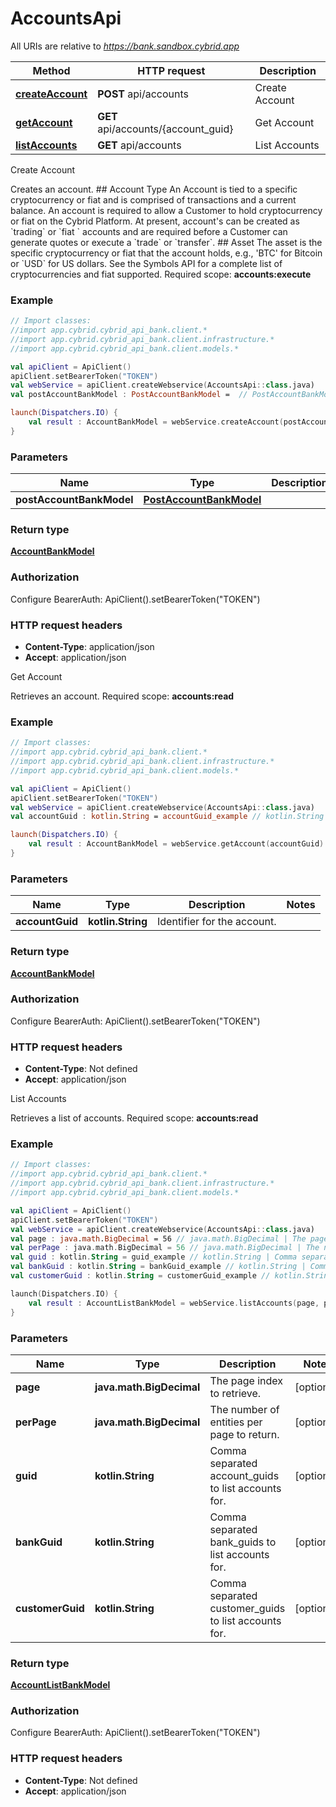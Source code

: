 # AccountsApi

All URIs are relative to *https://bank.sandbox.cybrid.app*

Method | HTTP request | Description
------------- | ------------- | -------------
[**createAccount**](AccountsApi.md#createAccount) | **POST** api/accounts | Create Account
[**getAccount**](AccountsApi.md#getAccount) | **GET** api/accounts/{account_guid} | Get Account
[**listAccounts**](AccountsApi.md#listAccounts) | **GET** api/accounts | List Accounts



Create Account

Creates an account.  ## Account Type  An Account is tied to a specific cryptocurrency or fiat and is comprised of transactions and a current balance.  An account is required to allow a Customer to hold cryptocurrency or fiat on the Cybrid Platform.  At present, account&#39;s can be created as &#x60;trading&#x60; or &#x60;fiat &#x60; accounts and are required before a Customer can generate quotes or execute a &#x60;trade&#x60; or &#x60;transfer&#x60;.  ## Asset  The asset is the specific cryptocurrency or fiat that the account holds, e.g., &#39;BTC&#39; for Bitcoin or &#x60;USD&#x60; for US dollars. See the Symbols API for a complete list of cryptocurrencies and fiat supported.     Required scope: **accounts:execute**

### Example
```kotlin
// Import classes:
//import app.cybrid.cybrid_api_bank.client.*
//import app.cybrid.cybrid_api_bank.client.infrastructure.*
//import app.cybrid.cybrid_api_bank.client.models.*

val apiClient = ApiClient()
apiClient.setBearerToken("TOKEN")
val webService = apiClient.createWebservice(AccountsApi::class.java)
val postAccountBankModel : PostAccountBankModel =  // PostAccountBankModel | 

launch(Dispatchers.IO) {
    val result : AccountBankModel = webService.createAccount(postAccountBankModel)
}
```

### Parameters

Name | Type | Description  | Notes
------------- | ------------- | ------------- | -------------
 **postAccountBankModel** | [**PostAccountBankModel**](PostAccountBankModel.md)|  |

### Return type

[**AccountBankModel**](AccountBankModel.md)

### Authorization


Configure BearerAuth:
    ApiClient().setBearerToken("TOKEN")

### HTTP request headers

 - **Content-Type**: application/json
 - **Accept**: application/json


Get Account

Retrieves an account.  Required scope: **accounts:read**

### Example
```kotlin
// Import classes:
//import app.cybrid.cybrid_api_bank.client.*
//import app.cybrid.cybrid_api_bank.client.infrastructure.*
//import app.cybrid.cybrid_api_bank.client.models.*

val apiClient = ApiClient()
apiClient.setBearerToken("TOKEN")
val webService = apiClient.createWebservice(AccountsApi::class.java)
val accountGuid : kotlin.String = accountGuid_example // kotlin.String | Identifier for the account.

launch(Dispatchers.IO) {
    val result : AccountBankModel = webService.getAccount(accountGuid)
}
```

### Parameters

Name | Type | Description  | Notes
------------- | ------------- | ------------- | -------------
 **accountGuid** | **kotlin.String**| Identifier for the account. |

### Return type

[**AccountBankModel**](AccountBankModel.md)

### Authorization


Configure BearerAuth:
    ApiClient().setBearerToken("TOKEN")

### HTTP request headers

 - **Content-Type**: Not defined
 - **Accept**: application/json


List Accounts

Retrieves a list of accounts.  Required scope: **accounts:read**

### Example
```kotlin
// Import classes:
//import app.cybrid.cybrid_api_bank.client.*
//import app.cybrid.cybrid_api_bank.client.infrastructure.*
//import app.cybrid.cybrid_api_bank.client.models.*

val apiClient = ApiClient()
apiClient.setBearerToken("TOKEN")
val webService = apiClient.createWebservice(AccountsApi::class.java)
val page : java.math.BigDecimal = 56 // java.math.BigDecimal | The page index to retrieve.
val perPage : java.math.BigDecimal = 56 // java.math.BigDecimal | The number of entities per page to return.
val guid : kotlin.String = guid_example // kotlin.String | Comma separated account_guids to list accounts for.
val bankGuid : kotlin.String = bankGuid_example // kotlin.String | Comma separated bank_guids to list accounts for.
val customerGuid : kotlin.String = customerGuid_example // kotlin.String | Comma separated customer_guids to list accounts for.

launch(Dispatchers.IO) {
    val result : AccountListBankModel = webService.listAccounts(page, perPage, guid, bankGuid, customerGuid)
}
```

### Parameters

Name | Type | Description  | Notes
------------- | ------------- | ------------- | -------------
 **page** | **java.math.BigDecimal**| The page index to retrieve. | [optional]
 **perPage** | **java.math.BigDecimal**| The number of entities per page to return. | [optional]
 **guid** | **kotlin.String**| Comma separated account_guids to list accounts for. | [optional]
 **bankGuid** | **kotlin.String**| Comma separated bank_guids to list accounts for. | [optional]
 **customerGuid** | **kotlin.String**| Comma separated customer_guids to list accounts for. | [optional]

### Return type

[**AccountListBankModel**](AccountListBankModel.md)

### Authorization


Configure BearerAuth:
    ApiClient().setBearerToken("TOKEN")

### HTTP request headers

 - **Content-Type**: Not defined
 - **Accept**: application/json

